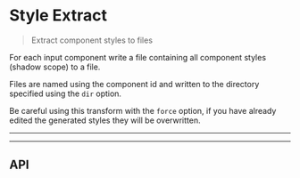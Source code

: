# Style Extract

> Extract component styles to files

For each input component write a file containing all component styles (shadow scope) to a file.

Files are named using the component id and written to the directory specified using the `dir` option.

Be careful using this transform with the `force` option, if you have already edited the generated styles they will be overwritten.

<? @include {=readme} install.md ?>

***
<!-- @toc -->
***

<? @include {=readme} usage.md ?>

## API

<? @exec mkapi src/index.js --level=3 ?>

<? @include ../../../doc/readme/license.md ?>
<? @include ../../../doc/readme/links.md ?>
